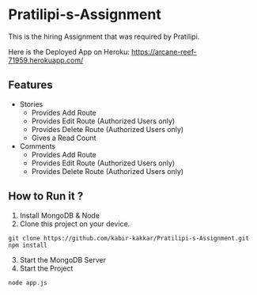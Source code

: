 # Pratilipi-s-Assignment

This is the hiring Assignment that was required by Pratilipi.

Here is the Deployed App on Heroku: https://arcane-reef-71959.herokuapp.com/

## Features
* Stories 
  * Provides Add Route
  * Provides Edit Route (Authorized Users only)
  * Provides Delete Route (Authorized Users only)
  * Gives a Read Count
* Comments 
  * Provides Add Route
  * Provides Edit Route (Authorized Users only)
  * Provides Delete Route (Authorized Users only)
  
## How to Run it ?
1. Install MongoDB & Node
2. Clone this project on your device.
```
git clone https://github.com/kabir-kakkar/Pratilipi-s-Assignment.git
npm install
```
3. Start the MongoDB Server
4. Start the Project
```
node app.js
```

